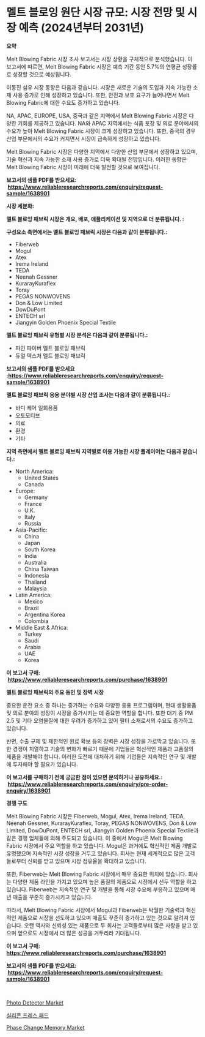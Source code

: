 <p><h1>멜트 블로잉 원단 시장 규모: 시장 전망 및 시장 예측 (2024년부터 2031년)</h1></p><p><strong>요약</strong></p>
<p><p>Melt Blowing Fabric 시장 조사 보고서는 시장 상황을 구체적으로 분석했습니다. 이 보고서에 따르면, Melt Blowing Fabric 시장은 예측 기간 동안 5.7%의 연평균 성장률로 성장할 것으로 예상됩니다.</p><p>이동진 섬유 시장 동향은 다음과 같습니다. 시장은 새로운 기술의 도입과 지속 가능한 소재 사용 증가로 인해 성장하고 있습니다. 또한, 안전과 보호 요구가 늘어나면서 Melt Blowing Fabric에 대한 수요도 증가하고 있습니다.</p><p>NA, APAC, EUROPE, USA, 중국과 같은 지역에서 Melt Blowing Fabric 시장은 다양한 기회를 제공하고 있습니다. NA와 APAC 지역에서는 식품 포장 및 의료 분야에서의 수요가 높아 Melt Blowing Fabric 시장이 크게 성장하고 있습니다. 또한, 중국의 경우 산업 부문에서의 수요가 커지면서 시장이 급속하게 성장하고 있습니다.</p><p>Melt Blowing Fabric 시장은 다양한 지역에서 다양한 산업 부문에서 성장하고 있으며, 기술 혁신과 지속 가능한 소재 사용 증가로 더욱 확대될 전망입니다. 이러한 동향은 Melt Blowing Fabric 시장이 미래에 더욱 발전할 것으로 보여집니다.</p></p>
<p><strong>보고서의 샘플 PDF를 받으세요: &nbsp;<a href="https://www.reliableresearchreports.com/enquiry/request-sample/1638901">https://www.reliableresearchreports.com/enquiry/request-sample/1638901</a></strong></p>
<p><strong>시장 세분화:</strong></p>
<p><strong> 멜트 블로잉 패브릭 시장은 개요, 배포, 애플리케이션 및 지역으로 더 분류됩니다. :</strong></p>
<p><strong>구성요소 측면에서는 멜트 블로잉 패브릭 시장은 다음과 같이 분류됩니다.:</strong></p>
<p><ul><li>Fiberweb</li><li>Mogul</li><li>Atex</li><li>Irema Ireland</li><li>TEDA</li><li>Neenah Gessner</li><li>KurarayKuraflex</li><li>Toray</li><li>PEGAS NONWOVENS</li><li>Don & Low Limited</li><li>DowDuPont</li><li>ENTECH srl</li><li>Jiangyin Golden Phoenix Special Textile</li></ul></p>
<p><strong> 멜트 블로잉 패브릭 유형별 시장 분석은 다음과 같이 분류됩니다.:</strong></p>
<p><ul><li>파인 파이버 멜트 블로잉 패브릭</li><li>듀얼 텍스처 멜트 블로잉 패브릭</li></ul></p>
<p><strong>보고서의 샘플 PDF를 받으세요 :<a href="https://www.reliableresearchreports.com/enquiry/request-sample/1638901">https://www.reliableresearchreports.com/enquiry/request-sample/1638901</a></strong></p>
<p><strong> 멜트 블로잉 패브릭 응용 분야별 시장 산업 조사는 다음과 같이 분류됩니다.:</strong></p>
<p><ul><li>바디 케어 일회용품</li><li>오토모티브</li><li>의료</li><li>환경</li><li>기타</li></ul></p>
<p><strong>지역 측면에서 멜트 블로잉 패브릭 지역별로 이용 가능한 시장 플레이어는 다음과 같습니다.:</strong></p>
<p><ul>
    <li>
        North America:
        <ul>
            <li>United States</li>
            <li>Canada</li>
        </ul>
    </li>
    <li>
        Europe:
        <ul>
            <li>Germany</li>
            <li>France</li>
            <li>U.K.</li>
            <li>Italy</li>
            <li>Russia</li>
        </ul>
    </li>
    <li>
        Asia-Pacific:
        <ul>
            <li>China</li>
            <li>Japan</li>
            <li>South Korea</li>
            <li>India</li>
            <li>Australia</li>
            <li>China Taiwan</li>
            <li>Indonesia</li>
            <li>Thailand</li>
            <li>Malaysia</li>
        </ul>
    </li>
    <li>
        Latin America:
        <ul>
            <li>Mexico</li>
            <li>Brazil</li>
            <li>Argentina Korea</li>
            <li>Colombia</li>
        </ul>
    </li>
    <li>
        Middle East & Africa:
        <ul>
            <li>Turkey</li>
            <li>Saudi</li>
            <li>Arabia</li>
            <li>UAE</li>
            <li>Korea</li>
        </ul>
    </li>
    </ul></p>
<p><strong>이 보고서 구매: &nbsp;<a href="https://www.reliableresearchreports.com/purchase/1638901">https://www.reliableresearchreports.com/purchase/1638901</a></strong></p>
<p><strong>멜트 블로잉 패브릭의 주요 동인 및 장벽 시장</strong></p>
<p><p>중요한 운전 요소 중 하나는 증가하는 수요와 다양한 응용 프로그램이며, 현대 생활용품 및 의료 분야의 성장이 시장을 증가시키는 데 중요한 역할을 합니다. 또한 대기 중 PM 2.5 및 기타 오염물질에 대한 우려가 증가하고 있어 필터 소재로서의 수요도 증가하고 있습니다.</p><p>반면, 수출 규제 및 제한적인 원료 확보 등의 장벽은 시장 성장을 가로막고 있습니다. 또한 경쟁이 치열하고 기술의 변화가 빠르기 때문에 기업들은 혁신적인 제품과 고품질의 제품을 개발해야 합니다. 이러한 도전에 대처하기 위해 기업들은 지속적인 연구 및 개발에 투자해야 할 필요가 있습니다.</p></p>
<p><strong>이 보고서를 구매하기 전에 궁금한 점이 있으면 문의하거나 공유하세요.: &nbsp;<a href="https://www.reliableresearchreports.com/enquiry/pre-order-enquiry/1638901">https://www.reliableresearchreports.com/enquiry/pre-order-enquiry/1638901</a></strong></p>
<p><strong>경쟁 구도</strong></p>
<p><p>Melt Blowing Fabric 시장은 Fiberweb, Mogul, Atex, Irema Ireland, TEDA, Neenah Gessner, KurarayKuraflex, Toray, PEGAS NONWOVENS, Don & Low Limited, DowDuPont, ENTECH srl, Jiangyin Golden Phoenix Special Textile과 같은 경쟁 업체들에 의해 주도되고 있습니다. 이 중에서 Mogul은 Melt Blowing Fabric 시장에서 주요 역할을 하고 있습니다. Mogul은 과거에도 혁신적인 제품 개발로 유명했으며 지속적인 시장 성장을 거두고 있습니다. 회사는 현재 세계적으로 많은 고객들로부터 신뢰를 받고 있으며 시장 점유율을 확대하고 있습니다.</p><p>또한, Fiberweb는 Melt Blowing Fabric 시장에서 매우 중요한 위치에 있습니다. 회사는 다양한 제품 라인을 가지고 있으며 높은 품질의 제품으로 시장에서 선두 역할을 하고 있습니다. Fiberweb는 지속적인 연구 및 개발을 통해 시장 수요에 부응하고 있으며 매년 매출을 꾸준히 증가시키고 있습니다.</p><p>따라서, Melt Blowing Fabric 시장에서 Mogul과 Fiberweb은 탁월한 기술력과 혁신적인 제품으로 시장을 선도하고 있으며 매출도 꾸준히 증가하고 있는 것으로 알려져 있습니다. 오랜 역사와 신뢰성 있는 제품으로 두 회사는 고객들로부터 많은 사랑을 받고 있으며 앞으로도 시장에서 더 많은 성공을 거두리라 기대됩니다.</p></p>
<p><strong>이 보고서 구매: &nbsp; <a href="https://www.reliableresearchreports.com/purchase/1638901">https://www.reliableresearchreports.com/purchase/1638901</a></strong></p>
<p><strong>보고서의 샘플 PDF를 받으세요: &nbsp;<a href="https://www.reliableresearchreports.com/enquiry/request-sample/1638901">https://www.reliableresearchreports.com/enquiry/request-sample/1638901</a></strong><strong></strong></p>
<p>&nbsp;</p>
<p><p><a href="https://github.com/lataunyatinikmelvin59ilbd0dv/Market-Research-Report-List-1/blob/main/photo-detector-market.md">Photo Detector Market</a></p><p><a href="https://github.com/CorEmtymerich56566/Market-Research-Report-List-1/blob/main/91038209246.md">실리콘 프레스 패드</a></p><p><a href="https://github.com/pgtimber/Market-Research-Report-List-2/blob/main/phase-change-memory-market.md">Phase Change Memory Market</a></p></p>